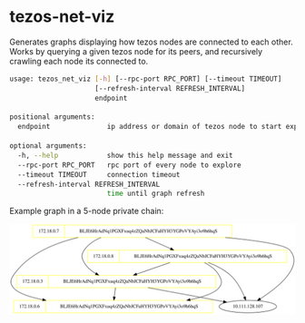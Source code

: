 # tezos-net-viz

Generates graphs displaying how tezos nodes are connected to each other. Works 
by querying a given tezos node for its peers, and recursively crawling each node 
its connected to.

```sh
usage: tezos_net_viz [-h] [--rpc-port RPC_PORT] [--timeout TIMEOUT]
                     [--refresh-interval REFRESH_INTERVAL]
                     endpoint

positional arguments:
  endpoint              ip address or domain of tezos node to start exploring from

optional arguments:
  -h, --help            show this help message and exit
  --rpc-port RPC_PORT   rpc port of every node to explore
  --timeout TIMEOUT     connection timeout
  --refresh-interval REFRESH_INTERVAL
                        time until graph refresh
```

Example graph in a 5-node private chain:

![Example graph](graph.svg)
